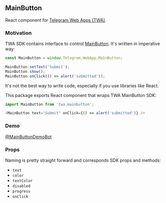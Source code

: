 ## MainButton
React component for [Telegram Web Apps (TWA)](https://core.telegram.org/bots/webapps).

### Motivation
TWA SDK contains interface to control [MainButton](https://core.telegram.org/bots/webapps#mainbutton). It's written in imperative way:

```js
const MainButton = window.Telegram.WebApp.MainButton;

MainButton.setText('Submit');
MainButton.show();
MainButton.onClick(() => alert('submitted'));
```

It's not the best way to write code, especially if you use libraries like React. 

This package exports React component that wraps TWA MainButton SDK:

```js
import MainButton from 'twa.mainbutton';

<MainButton text="Submit" onClick={() => alert('submitted')} />
```

### Demo
[@MainButtonDemoBot](https://t.me/MainButtonDemoBot)

### Props
Naming is pretty straight forward and corresponds SDK props and methods:
- `text`
- `color`
- `textColor`
- `disabled`
- `progress`
- `onClick`